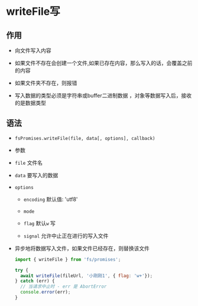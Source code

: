 # writeFile写

## 作用

+ 向文件写入内容

+ 如果文件不存在会创建一个文件,如果已存在内容，那么写入的话，会覆盖之前的内容

+ 如果文件夹不存在，则报错

+ 写入数据的类型必须是字符串或buffer二进制数据 ，对象等数据写入后，接收的是数据类型

## 语法

+ `fsPromises.writeFile(file, data[, options], callback)`

+ 参数

+ `file` 文件名

+ `data` 要写入的数据

+ `options`

  + `encoding` 默认值: 'utf8'

  + `mode`

  + `flag` 默认`w` 写

  + `signal` 允许中止正在进行的写入文件

+ 异步地将数据写入文件，如果文件已经存在，则替换该文件

  ```js
  import { writeFile } from 'fs/promises';

  try {
    await writeFile(fileUrl, '小刚刚1', { flag: 'w+'});
  } catch (err) {
    // 当请求中止时 - err 是 AbortError
    console.error(err);
  }
  ```
